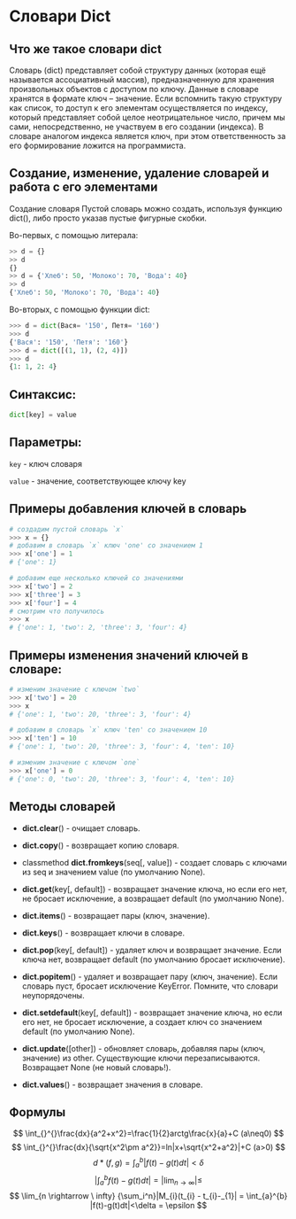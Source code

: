 # Словари Dict

## Что же такое словари dict

Словарь (dict) представляет собой структуру данных (которая ещё называется ассоциативный массив), предназначенную для хранения произвольных объектов с доступом по ключу. Данные в словаре хранятся в формате ключ – значение. Если вспомнить такую структуру как список, то доступ к его элементам осуществляется по индексу, который представляет собой целое неотрицательное число, причем мы сами, непосредственно, не участвуем в его создании (индекса). В словаре аналогом индекса является ключ, при этом ответственность за его формирование ложится на программиста.

## Создание, изменение, удаление словарей и работа с его элементами

Создание словаря
Пустой словарь можно создать, используя функцию dict(), либо просто указав пустые фигурные скобки.

Во-первых, с помощью литерала:
```python
>> d = {}
>> d
{}
>> d = {'Хлеб': 50, 'Молоко': 70, 'Вода': 40}
>> d
{'Хлеб': 50, 'Молоко': 70, 'Вода': 40}
```
Во-вторых, с помощью функции dict:
```python
>>> d = dict(Вася= '150', Петя= '160')
>>> d
{'Вася': '150', 'Петя': '160'}
>>> d = dict([(1, 1), (2, 4)])
>>> d
{1: 1, 2: 4}
```
## Синтаксис:
```python
dict[key] = value
```

## Параметры:
```key``` - ключ словаря

```value``` - значение, соответствующее ключу key
## Примеры добавления ключей в словарь

```python
# создадим пустой словарь `x`
>>> x = {}
# добавим в словарь `x` ключ 'one' со значением 1
>>> x['one'] = 1
# {'one': 1}

# добавим еще несколько ключей со значениями
>>> x['two'] = 2
>>> x['three'] = 3
>>> x['four'] = 4
# смотрим что получилось
>>> x
# {'one': 1, 'two': 2, 'three': 3, 'four': 4}
```

## Примеры изменения значений ключей в словаре:

```python
# изменим значение с ключом `two`
>>> x['two'] = 20
>>> x
# {'one': 1, 'two': 20, 'three': 3, 'four': 4}

# добавим в словарь `x` ключ 'ten' со значением 10
>>> x['ten'] = 10
# {'one': 1, 'two': 20, 'three': 3, 'four': 4, 'ten': 10}

# изменим значение с ключом `one`
>>> x['one'] = 0
# {'one': 0, 'two': 20, 'three': 3, 'four': 4, 'ten': 10}
```

## Методы словарей

- **dict.clear**() - очищает словарь.

- **dict.copy**() - возвращает копию словаря.

- classmethod **dict.fromkeys**(seq[, value]) - создает словарь с ключами из seq и значением value (по умолчанию None).

- **dict.get**(key[, default]) - возвращает значение ключа, но если его нет, не бросает исключение, а возвращает default (по умолчанию None).

- **dict.items**() - возвращает пары (ключ, значение).

- **dict.keys**() - возвращает ключи в словаре.

- **dict.pop**(key[, default]) - удаляет ключ и возвращает значение. Если ключа нет, возвращает default (по умолчанию бросает исключение).

- **dict.popitem**() - удаляет и возвращает пару (ключ, значение). Если словарь пуст, бросает исключение KeyError. Помните, что словари неупорядочены.

- **dict.setdefault**(key[, default]) - возвращает значение ключа, но если его нет, не бросает исключение, а создает ключ со значением default (по умолчанию None).

- **dict.update**([other]) - обновляет словарь, добавляя пары (ключ, значение) из other. Существующие ключи перезаписываются. Возвращает None (не новый словарь!).

- **dict.values**() - возвращает значения в словаре.


## Формулы

$$
\int_{}^{}\frac{dx}{a^2+x^2}=\frac{1}{2}arctg\frac{x}{a}+C (a\neq0)
$$
$$
\int_{}^{}\frac{dx}{\sqrt{x^2\pm a^2}}=ln|x+\sqrt{x^2+a^2}|+C (a>0)
$$
$$
d*(f,g)=\int_{a}^{b} |f(t)-g(t)dt| < \delta
$$
$$
|\int_{a}^{b} f(t)-g(t)dt|=|\lim_{n \rightarrow \infty }|\leq
$$
$$
\lim_{n \rightarrow \ infty} {\sum_i^n}|M_{i}(t_{i} - t_{i}-_{1}| = \int_{a}^{b} |f(t)-g(t)dt|<\delta = \epsilon
$$